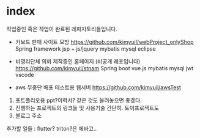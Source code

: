 # index

작업중인 혹은 작업이 완료된 레파지토리들입니다.


* 키보드 판매 사이트 모방
https://github.com/kimyuil/webProject_onlyShop
Spring framework
jsp + js/jquery
mybatis mysql
eclipse

* 비영리단체 의뢰 제작중인 홈페이지 (비공개 레포입니다)
https://github.com/kimyuil/stnam
Spring boot
vue.js
mybatis mysql 
jwt
vscode

* aws 무중단 배포 테스트용 웹서버
https://github.com/kimyuil/awsTest






1) 포트폴리오용 ppt?이력서? 같은 것도 올려놓으면 좋겠다.
2) 진행하는 프로젝트의 링크들 및 사용기술 간단히. 토이프로젝트도
3) 블로그 주소

추가할 일들 : flutter? triton?은 에바고.. 
